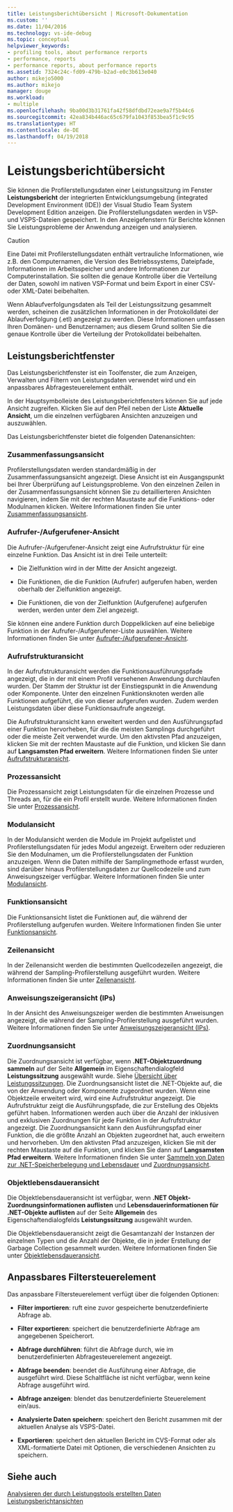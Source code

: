 ```yaml
---
title: Leistungsberichtübersicht | Microsoft-Dokumentation
ms.custom: ''
ms.date: 11/04/2016
ms.technology: vs-ide-debug
ms.topic: conceptual
helpviewer_keywords:
- profiling tools, about performance rerports
- performance, reports
- performance reports, about performance reports
ms.assetid: 7324c24c-fd09-479b-b2ad-e0c3b613e040
author: mikejo5000
ms.author: mikejo
manager: douge
ms.workload:
- multiple
ms.openlocfilehash: 9ba00d3b31761fa42f58dfdbd72eae9a7f5b44c6
ms.sourcegitcommit: 42ea834b446ac65c679fa1043f853bea5f1c9c95
ms.translationtype: HT
ms.contentlocale: de-DE
ms.lasthandoff: 04/19/2018
---
```

# <a name="performance-report-overview"></a>Leistungsberichtübersicht
Sie können die Profilerstellungsdaten einer Leistungssitzung im Fenster **Leistungsbericht** der integrierten Entwicklungsumgebung (integrated Development Environment (IDE)) der Visual Studio Team System Development Edition anzeigen. Die Profilerstellungsdaten werden in VSP- und VSPS-Dateien gespeichert. In den Anzeigefenstern für Berichte können Sie Leistungsprobleme der Anwendung anzeigen und analysieren.  
  
> [!CAUTION]
>  Eine Datei mit Profilerstellungsdaten enthält vertrauliche Informationen, wie z.B. den Computernamen, die Version des Betriebssystems, Dateipfade, Informationen im Arbeitsspeicher und andere Informationen zur Computerinstallation. Sie sollten die genaue Kontrolle über die Verteilung der Daten, sowohl im nativen VSP-Format und beim Export in einer CSV- oder XML-Datei beibehalten.  
>   
>  Wenn Ablaufverfolgungsdaten als Teil der Leistungssitzung gesammelt werden, scheinen die zusätzlichen Informationen in der Protokolldatei der Ablaufverfolgung (.etl) angezeigt zu werden. Diese Informationen umfassen Ihren Domänen- und Benutzernamen; aus diesem Grund sollten Sie die genaue Kontrolle über die Verteilung der Protokolldatei beibehalten.  
  
## <a name="performance-report-window"></a>Leistungsberichtfenster  
 Das Leistungsberichtfenster ist ein Toolfenster, die zum Anzeigen, Verwalten und Filtern von Leistungsdaten verwendet wird und ein anpassbares Abfragesteuerelement enthält.  
  
 In der Hauptsymbolleiste des Leistungsberichtfensters können Sie auf jede Ansicht zugreifen. Klicken Sie auf den Pfeil neben der Liste **Aktuelle Ansicht**, um die einzelnen verfügbaren Ansichten anzuzeigen und auszuwählen.  
  
 Das Leistungsberichtfenster bietet die folgenden Datenansichten:  
  
### <a name="summary-view"></a>Zusammenfassungsansicht  
 Profilerstellungsdaten werden standardmäßig in der Zusammenfassungsansicht angezeigt. Diese Ansicht ist ein Ausgangspunkt bei Ihrer Überprüfung auf Leistungsprobleme. Von den einzelnen Zeilen in der Zusammenfassungsansicht können Sie zu detaillierteren Ansichten navigieren, indem Sie mit der rechten Maustaste auf die Funktions- oder Modulnamen klicken. Weitere Informationen finden Sie unter [Zusammenfassungsansicht](../profiling/summary-view.md).  
  
### <a name="callercallee-view"></a>Aufrufer-/Aufgerufener-Ansicht  
 Die Aufrufer-/Aufgerufener-Ansicht zeigt eine Aufrufstruktur für eine einzelne Funktion. Das Ansicht ist in drei Teile unterteilt:  
  
-   Die Zielfunktion wird in der Mitte der Ansicht angezeigt.  
  
-   Die Funktionen, die die Funktion (Aufrufer) aufgerufen haben, werden oberhalb der Zielfunktion angezeigt.  
  
-   Die Funktionen, die von der Zielfunktion (Aufgerufene) aufgerufen werden, werden unter dem Ziel angezeigt.  
  
 Sie können eine andere Funktion durch Doppelklicken auf eine beliebige Funktion in der Aufrufer-/Aufgerufener-Liste auswählen. Weitere Informationen finden Sie unter [Aufrufer-/Aufgerufener-Ansicht](../profiling/caller-callee-view.md).  
  
### <a name="call-tree-view"></a>Aufrufstrukturansicht  
 In der Aufrufstrukturansicht werden die Funktionsausführungspfade angezeigt, die in der mit einem Profil versehenen Anwendung durchlaufen wurden. Der Stamm der Struktur ist der Einstiegspunkt in die Anwendung oder Komponente. Unter den einzelnen Funktionsknoten werden alle Funktionen aufgeführt, die von dieser aufgerufen wurden. Zudem werden Leistungsdaten über diese Funktionsaufrufe angezeigt.  
  
 Die Aufrufstrukturansicht kann erweitert werden und den Ausführungspfad einer Funktion hervorheben, für die die meisten Samplings durchgeführt oder die meiste Zeit verwendet wurde. Um den aktivsten Pfad anzuzeigen, klicken Sie mit der rechten Maustaste auf die Funktion, und klicken Sie dann auf **Langsamsten Pfad erweitern**. Weitere Informationen finden Sie unter [Aufrufstrukturansicht](../profiling/call-tree-view.md).  
  
### <a name="process-view"></a>Prozessansicht  
 Die Prozessansicht zeigt Leistungsdaten für die einzelnen Prozesse und Threads an, für die ein Profil erstellt wurde. Weitere Informationen finden Sie unter [Prozessansicht](../profiling/process-view.md).  
  
### <a name="modules-view"></a>Modulansicht  
 In der Modulansicht werden die Module im Projekt aufgelistet und Profilerstellungsdaten für jedes Modul angezeigt. Erweitern oder reduzieren Sie den Modulnamen, um die Profilerstellungsdaten der Funktion anzuzeigen. Wenn die Daten mithilfe der Samplingmethode erfasst wurden, sind darüber hinaus Profilerstellungsdaten zur Quellcodezeile und zum Anweisungszeiger verfügbar. Weitere Informationen finden Sie unter [Modulansicht](../profiling/modules-view.md).  
  
### <a name="functions-view"></a>Funktionsansicht  
 Die Funktionsansicht listet die Funktionen auf, die während der Profilerstellung aufgerufen wurden. Weitere Informationen finden Sie unter [Funktionsansicht](../profiling/functions-view.md).  
  
### <a name="line-view"></a>Zeilenansicht  
 In der Zeilenansicht werden die bestimmten Quellcodezeilen angezeigt, die während der Sampling-Profilerstellung ausgeführt wurden. Weitere Informationen finden Sie unter [Zeilenansicht](../profiling/lines-view.md).  
  
### <a name="instruction-pointer-ip-view"></a>Anweisungszeigeransicht (IPs)  
 In der Ansicht des Anweisungszeiger werden die bestimmten Anweisungen angezeigt, die während der Sampling-Profilerstellung ausgeführt wurden. Weitere Informationen finden Sie unter [Anweisungszeigeransicht (IPs)](../profiling/instruction-pointers-ips-view.md).  
  
### <a name="allocation-view"></a>Zuordnungsansicht  
 Die Zuordnungsansicht ist verfügbar, wenn **.NET-Objektzuordnung sammeln** auf der Seite **Allgemein** im Eigenschaftendialogfeld **Leistungssitzung** ausgewählt wurde. Siehe [Übersicht über Leistungssitzungen](../profiling/performance-session-overview.md). Die Zuordnungsansicht listet die .NET-Objekte auf, die von der Anwendung oder Komponente zugeordnet wurden. Wenn eine Objektzeile erweitert wird, wird eine Aufrufstruktur angezeigt. Die Aufrufstruktur zeigt die Ausführungspfade, die zur Erstellung des Objekts geführt haben. Informationen werden auch über die Anzahl der inklusiven und exklusiven Zuordnungen für jede Funktion in der Aufrufstruktur angezeigt. Die Zuordnungsansicht kann den Ausführungspfad einer Funktion, die die größte Anzahl an Objekten zugeordnet hat, auch erweitern und hervorheben. Um den aktivsten Pfad anzuzeigen, klicken Sie mit der rechten Maustaste auf die Funktion, und klicken Sie dann auf **Langsamsten Pfad erweitern**. Weitere Informationen finden Sie unter [Sammeln von Daten zur .NET-Speicherbelegung und Lebensdauer](../profiling/collecting-dotnet-memory-allocation-and-lifetime-data.md) und [Zuordnungsansicht](../profiling/dotnet-memory-allocations-view.md).  
  
### <a name="objects-lifetime-view"></a>Objektlebensdaueransicht  
 Die Objektlebensdaueransicht ist verfügbar, wenn **.NET Objekt-Zuordnungsinformationen auflisten** und **Lebensdauerinformationen für .NET-Objekte auflisten**  auf der Seite **Allgemein** des Eigenschaftendialogfelds **Leistungssitzung** ausgewählt wurden.  
  
 Die Objektlebensdaueransicht zeigt die Gesamtanzahl der Instanzen der einzelnen Typen und die Anzahl der Objekte, die in jeder Erstellung der Garbage Collection gesammelt wurden. Weitere Informationen finden Sie unter [Objektlebensdaueransicht](../profiling/object-lifetime-view.md).  
  
## <a name="customizable-filter-control"></a>Anpassbares Filtersteuerelement  
 Das anpassbare Filtersteuerelement verfügt über die folgenden Optionen:  
  
-   **Filter importieren**: ruft eine zuvor gespeicherte benutzerdefinierte Abfrage ab.  
  
-   **Filter exportieren**: speichert die benutzerdefinierte Abfrage am angegebenen Speicherort.  
  
-   **Abfrage durchführen**: führt die Abfrage durch, wie im benutzerdefinierten Abfragesteuerelement angezeigt.  
  
-   **Abfrage beenden**: beendet die Ausführung einer Abfrage, die ausgeführt wird. Diese Schaltfläche ist nicht verfügbar, wenn keine Abfrage ausgeführt wird.  
  
-   **Abfrage anzeigen**: blendet das benutzerdefinierte Steuerelement ein/aus.  
  
-   **Analysierte Daten speichern**: speichert den Bericht zusammen mit der aktuellen Analyse als VSPS-Datei.  
  
-   **Exportieren**: speichert den aktuellen Bericht im CVS-Format oder als XML-formatierte Datei mit Optionen, die verschiedenen Ansichten zu speichern.  
  
## <a name="see-also"></a>Siehe auch  
 [Analysieren der durch Leistungstools erstellten Daten](../profiling/analyzing-performance-tools-data.md)   
 [Leistungsberichtansichten](../profiling/performance-report-views.md)